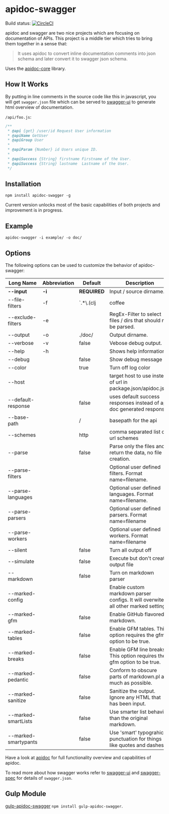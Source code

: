 # apidoc-swagger

Build status: [![CircleCI](https://circleci.com/gh/fsbahman/apidoc-swagger.svg?style=svg)](https://circleci.com/gh/fsbahman/apidoc-swagger)

apidoc and swagger are two nice projects which are focusing on documentation of APIs. 
This project is a middle tier which tries to bring them together in a sense that:
> It uses apidoc to convert inline documentation comments into json schema and later convert it to swagger json schema.

Uses the [apidoc-core](https://github.com/apidoc/apidoc-core) library.

## How It Works

By putting in line comments in the source code like this in javascript, you will get `swagger.json` file which can be served to [swagger-ui](https://github.com/swagger-api/swagger-ui) to generate html overview of documentation.

`/api/foo.js`:
```js
/**
 * @api {get} /user/id Request User information
 * @apiName GetUser
 * @apiGroup User
 *
 * @apiParam {Number} id Users unique ID.
 *
 * @apiSuccess {String} firstname Firstname of the User.
 * @apiSuccess {String} lastname  Lastname of the User.
 */
```


## Installation

`npm install apidoc-swagger -g`


Current version unlocks most of the basic capabilities of both projects and improvement is in progress.

## Example

`apidoc-swagger -i example/ -o doc/`

## Options

The following options can be used to customize the behavior of apidoc-swagger:

| Long Name | Abbreviation | Default | Description |
| --------- | ------------ | ------- | ----------- |
| **--input** | **-i** | **REQUIRED** | Input / source dirname. |
| --file-filters | -f | `.*\\.(clj|coffee|cs|dart|erl|go|java|scala|js|php?|py|rb|ts|pm)$` | RegEx-Filter to select files that should be parsed. |
| --exclude-filters | -e | | RegEx-Filter to select files / dirs that should not be parsed. |
| --output | -o | ./doc/ | Output dirname. |
| --verbose | -v | false | Vebose debug output. |
| --help | -h | | Shows help information |
| --debug | | false | Show debug message |
| --color | | true | Turn off log color |
| --host | | | target host to use instead of url in package.json/apidoc.json |
| --default-response | | false | uses default success responses instead of api doc generated responses |
| --base-path | | / | basepath for the api |
| --schemes | | http | comma separated list of url schemes |
| --parse | | false | Parse only the files and return the data, no file creation. |
| --parse-filters | | | Optional user defined filters. Format name=filename. |
| --parse-languages | | | Optional user defined languages. Format name=filename. |
| --parse-parsers | | | Optional user defined parsers. Format name=filename |
| --parse-workers | | | Optional user defined workers. Format name=filename |
| --silent | | false | Turn all output off |
| --simulate | | false | Execute but don't create output file |
| --markdown | | false | Turn on markdown parser |
| --marked-config | | | Enable custom markdown parser configs. It will overwite all other marked settings. |
| --marked-gfm | | false | Enable GitHub flavored markdown. |
| --marked-tables | | false | Enable GFM tables. This option requires the gfm option to be true. |
| --marked-breaks | | false | Enable GFM line breaks. This option requires the gfm option to be true. |
| --marked-pedantic | | false | Conform to obscure parts of markdown.pl as much as possible. |
| --marked-sanitize | | false | Sanitize the output. Ignore any HTML that has been input. | 
| --marked-smartLists | | false | Use smarter list behavior than the original markdown. |
| --marked-smartypants | | false | Use 'smart' typograhic punctuation for things like quotes and dashes. |

Have a look at [apidoc](https://github.com/apidoc/apidoc) for full functionality overview and capabilities of apidoc.

To read more about how swagger works refer to [swagger-ui](https://github.com/swagger-api/swagger-ui) and [swagger-spec](https://github.com/swagger-api/swagger-spec) for details of `swagger.json`.


## Gulp Module

[gulp-apidoc-swagger](https://github.com/fsbahman/gulp-apidoc-swagger) `npm install gulp-apidoc-swagger`.
